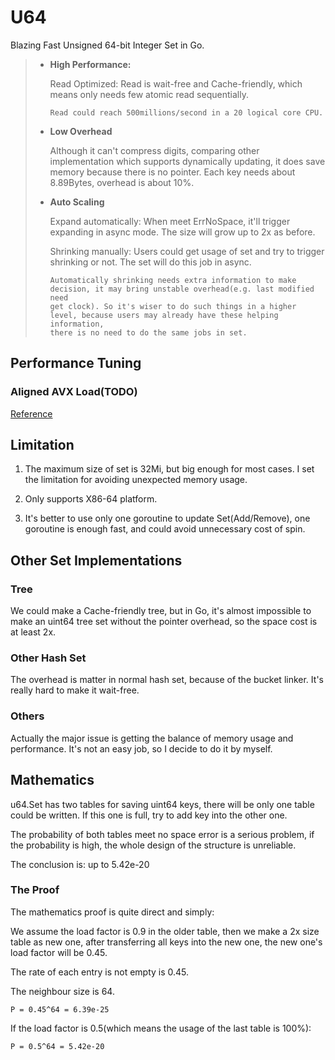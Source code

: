 # U64

Blazing Fast Unsigned 64-bit Integer Set in Go.

>- **High Performance:**
>
>   Read Optimized: 
>   Read is wait-free and Cache-friendly, which means only needs few atomic read sequentially.
>   
> 
>       Read could reach 500millions/second in a 20 logical core CPU.
>
>- **Low Overhead**
>
>   Although it can't compress digits, comparing other implementation which supports dynamically updating, it does save
>   memory because there is no pointer. Each key needs about 8.89Bytes, overhead is about 10%.
>
>- **Auto Scaling**
>
>   Expand automatically: When meet ErrNoSpace, it'll trigger expanding in async mode. The size will grow up to 2x as before.
>
>   Shrinking manually: Users could get usage of set and try to trigger shrinking or not. The set will do this job in async.
>   
>       Automatically shrinking needs extra information to make decision, it may bring unstable overhead(e.g. last modified need
>       get clock). So it's wiser to do such things in a higher level, because users may already have these helping information, 
>       there is no need to do the same jobs in set.

## Performance Tuning

### Aligned AVX Load(TODO)

[Reference](https://rigtorp.se/isatomic/)

## Limitation

1. The maximum size of set is 32Mi, but big enough for most cases. I set the limitation for avoiding unexpected memory
usage.

2. Only supports X86-64 platform.

3. It's better to use only one goroutine to update Set(Add/Remove), one goroutine is enough fast, and could avoid unnecessary cost of spin.

## Other Set Implementations

### Tree

We could make a Cache-friendly tree, but in Go, it's almost impossible to make an uint64 tree set without the pointer
overhead, so the space cost is at least 2x.

### Other Hash Set

The overhead is matter in normal hash set, because of the bucket linker. It's really hard to make it wait-free.

### Others

Actually the major issue is getting the balance of memory usage and performance. It's not an easy job, so I decide to
do it by myself.

## Mathematics

u64.Set has two tables for saving uint64 keys, there will be only one table could be written. If this one is full, try to 
add key into the other one.

The probability of both tables meet no space error is a serious problem, if the probability is high, the whole design
of the structure is unreliable.

The conclusion is: up to 5.42e-20

### The Proof

The mathematics proof is quite direct and simply:

We assume the load factor is 0.9 in the older table, then we make a 2x size table as new one, 
after transferring all keys into the new one, the new one's load factor will be 0.45.

The rate of each entry is not empty is 0.45.

The neighbour size is 64.

`P = 0.45^64 = 6.39e-25`

If the load factor is 0.5(which means the usage of the last table is 100%):

`P = 0.5^64 = 5.42e-20`
